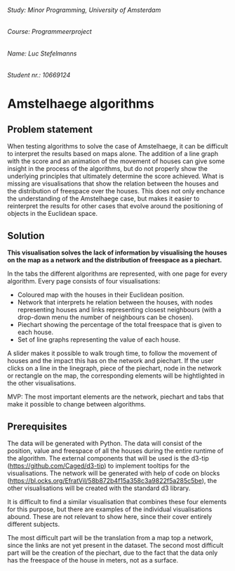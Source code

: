 ###### Study:       Minor Programming, University of Amsterdam
###### Course:      Programmeerproject
###### Name:        Luc Stefelmanns
###### Student nr.: 10669124



# Amstelhaege algorithms


## Problem statement

When testing algorithms to solve the case of Amstelhaege, it can be difficult to interpret the results based on maps alone. The addition of a line graph with the score and an animation of the movement of houses can give some insight in the process of the algorithms, but do not properly show the underlying principles that ultimately determine the score achieved. What is missing are visualisations that show the relation between the houses and the distribution of freespace over the houses. This does not only enchance the understanding of the Amstelhaege case, but makes it easier to reinterpret the results for other cases that evolve around the positioning of objects in the Euclidean space.


## Solution

**This visualisation solves the lack of information by visualising the houses on the map as a network and the distribution of freespace as a piechart.**

In the tabs the different algorithms are represented, with one page for every algorithm. Every page consists of four visualisations:

* Coloured map with the houses in their Euclidean position. 
* Network that interprets he relation between the houses, with nodes representing houses and links representing closest neighbours (with a drop-down menu the number of neighbours can be chosen). 
* Piechart showing the percentage of the total freespace that is given to each house. 
* Set of line graphs representing the value of each house.

A slider makes it possible to walk trough time, to follow the movement of houses and the impact this has on the network and piechart. If the user clicks on a line in the linegraph, piece of the piechart, node in the network or rectangle on the map, the corresponding elements will be hightlighted in the other visualisations.

MVP: The most important elements are the network, piechart and tabs that make it possible to change between algorithms.


## Prerequisites

The data will be generated with Python. The data will consist of the position, value and freespace of all the houses during the entire runtime of the algorithm. The external components that will be used is the d3-tip (https://github.com/Caged/d3-tip) to implement tooltips for the visualisations. The network will be generated with help of code on blocks (https://bl.ocks.org/EfratVil/58b872b4f15a358c3a9822f5a285c5be), the other visualisations will be created with the standard d3 library.

It is difficult to find a similar visualisation that combines these four elements for this purpose, but there are examples of the individual visualisations abound. These are not relevant to show here, since their cover entirely different subjects.

The most difficult part will be the translation from a map top a network, since the links are not yet present in the dataset. The second most difficult part will be the creation of the piechart, due to the fact that the data only has the freespace of the house in meters, not as a surface.

